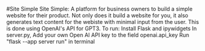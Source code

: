 #Site Simple
Site Simple: A platform for business owners to build a simple website for their product. Not only does it build a website for you, it also generates text content for the webiste with minimal input from the user. This is done using OpenAI's API for GPT3. To run: Install Flask and ipywidgets In server.py, Add your own Open AI API key to the field openai.api_key Run "flask --app server run" in terminal

